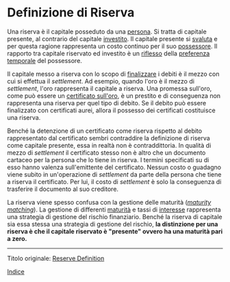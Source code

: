 # Definizione di Riserva



Una riserva è il capitale posseduto da una [persona](ch101-glossary.md#persona). Si tratta di capitale presente, al contrario del capitale [investito](ch101-glossary.md#dare-in-prestito---investire). Il capitale presente si [svaluta](ch011-depreciation-principle.md) e per questa ragione rappresenta un costo continuo per il suo [possessore](ch101-glossary.md#proprietario). Il rapporto tra capitale riservato ed investito è un [riflesso](ch091-saving-relation.md) della [preferenza temporale](ch085-time-preference-fallacy.md) del possessore.

Il capitale messo a riserva con lo scopo di [finalizzare](https://it.wikipedia.org/wiki/Regolamento_(finanza)) i debiti è il mezzo con cui si effettua il _settlement_. Ad esempio, quando l'oro è il mezzo di _settlement_, l'oro rappresenta il capitale a riserva. Una promessa sull'oro, come può essere un [certificato sull'oro](https://en.wikipedia.org/wiki/Gold_certificate), è un prestito e di conseguenza non rappresenta una riserva per quel tipo di debito. Se il debito può essere finalizzato con certificati aurei, allora il possesso dei certificati costituisce una riserva.

Benché la detenzione di un certificato come riserva rispetto al debito rappresentato dal certificato sembri contraddire la definizione di riserva come capitale presente, essa in realtà non è contraddittoria. In qualità di mezzo di _settlement_ il certificato stesso non è altro che un documento cartaceo per la persona che lo tiene in riserva. I termini specificati su di esso hanno valenza sull'emittente del certificato. Nessun costo o guadagno viene subito in un'operazione di _settlement_ da parte della persona che tiene a riserva il certificato. Per lui, il costo di _settlement_ è solo la conseguenza di trasferire il documento al suo creditore.

La riserva viene spesso confusa con la gestione delle maturità ([_maturity matching_](https://en.wikipedia.org/wiki/Asset%E2%80%93liability_mismatch)). La gestione di differenti [maturità](https://en.wikipedia.org/wiki/Maturity_(finance)) e tassi di [interesse](ch101-glossary.md#interesse) rappresenta una strategia di gestione del rischio finanziario. Benché la riserva di capitale sia essa stessa una strategia di gestione del rischio, **la distinzione per una riserva è che il capitale riservato è "presente" ovvero ha una maturità pari a zero.**

---

Titolo originale: [Reserve Definition](https://github.com/libbitcoin/libbitcoin-system/wiki/Reserve-Definition)

[Indice](/README.md)

